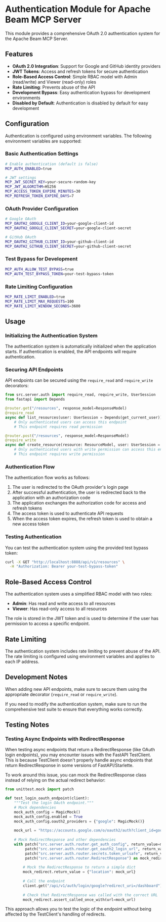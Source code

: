 # Authentication Module for Apache Beam MCP Server

This module provides a comprehensive OAuth 2.0 authentication system for the Apache Beam MCP Server.

## Features

- **OAuth 2.0 Integration**: Support for Google and GitHub identity providers
- **JWT Tokens**: Access and refresh tokens for secure authentication
- **Role-Based Access Control**: Simple RBAC model with Admin (read/write) and Viewer (read-only) roles
- **Rate Limiting**: Prevents abuse of the API
- **Development Bypass**: Easy authentication bypass for development environments
- **Disabled by Default**: Authentication is disabled by default for easy development

## Configuration

Authentication is configured using environment variables. The following environment variables are supported:

### Basic Authentication Settings

```bash
# Enable authentication (default is false)
MCP_AUTH_ENABLED=true

# JWT settings
MCP_JWT_SECRET_KEY=your-secure-random-key
MCP_JWT_ALGORITHM=HS256
MCP_ACCESS_TOKEN_EXPIRE_MINUTES=30
MCP_REFRESH_TOKEN_EXPIRE_DAYS=7
```

### OAuth Provider Configuration

```bash
# Google OAuth
MCP_OAUTH2_GOOGLE_CLIENT_ID=your-google-client-id
MCP_OAUTH2_GOOGLE_CLIENT_SECRET=your-google-client-secret

# GitHub OAuth
MCP_OAUTH2_GITHUB_CLIENT_ID=your-github-client-id
MCP_OAUTH2_GITHUB_CLIENT_SECRET=your-github-client-secret
```

### Test Bypass for Development

```bash
MCP_AUTH_ALLOW_TEST_BYPASS=true
MCP_AUTH_TEST_BYPASS_TOKEN=your-test-bypass-token
```

### Rate Limiting Configuration

```bash
MCP_RATE_LIMIT_ENABLED=true
MCP_RATE_LIMIT_MAX_REQUESTS=100
MCP_RATE_LIMIT_WINDOW_SECONDS=3600
```

## Usage

### Initializing the Authentication System

The authentication system is automatically initialized when the application starts. If authentication is enabled, the API endpoints will require authentication.

### Securing API Endpoints

API endpoints can be secured using the `require_read` and `require_write` decorators:

```python
from src.server.auth import require_read, require_write, UserSession
from fastapi import Depends

@router.get("/resources", response_model=ResponseModel)
@require_read
async def list_resources(user: UserSession = Depends(get_current_user)):
    # Only authenticated users can access this endpoint
    # This endpoint requires read permission

@router.post("/resources", response_model=ResponseModel)
@require_write
async def create_resource(resource: ResourceModel, user: UserSession = Depends(get_current_user)):
    # Only authenticated users with write permission can access this endpoint
    # This endpoint requires write permission
```

### Authentication Flow

The authentication flow works as follows:

1. The user is redirected to the OAuth provider's login page
2. After successful authentication, the user is redirected back to the application with an authorization code
3. The application exchanges the authorization code for access and refresh tokens
4. The access token is used to authenticate API requests
5. When the access token expires, the refresh token is used to obtain a new access token

### Testing Authentication

You can test the authentication system using the provided test bypass token:

```bash
curl -X GET "http://localhost:8888/api/v1/resources" \
  -H "Authorization: Bearer your-test-bypass-token"
```

## Role-Based Access Control

The authentication system uses a simplified RBAC model with two roles:

- **Admin**: Has read and write access to all resources
- **Viewer**: Has read-only access to all resources

The role is stored in the JWT token and is used to determine if the user has permission to access a specific endpoint.

## Rate Limiting

The authentication system includes rate limiting to prevent abuse of the API. The rate limiting is configured using environment variables and applies to each IP address.

## Development Notes

When adding new API endpoints, make sure to secure them using the appropriate decorator (`require_read` or `require_write`).

If you need to modify the authentication system, make sure to run the comprehensive test suite to ensure that everything works correctly.

## Testing Notes

### Testing Async Endpoints with RedirectResponse

When testing async endpoints that return a RedirectResponse (like OAuth login endpoints), you may encounter issues with the FastAPI TestClient. This is because TestClient doesn't properly handle async endpoints that return RedirectResponse in some versions of FastAPI/Starlette.

To work around this issue, you can mock the RedirectResponse class instead of relying on the actual redirect behavior:

```python
from unittest.mock import patch

def test_login_oauth_endpoint(client):
    """Test the login OAuth endpoint."""
    # Mock dependencies
    mock_auth_config = MagicMock()
    mock_auth_config.enabled = True
    mock_auth_config.oauth2_providers = {"google": MagicMock()}
    
    mock_url = "https://accounts.google.com/o/oauth2/auth?client_id=google-id&redirect_uri=http%3A%2F%2Flocalhost%2Fcallback&scope=openid+email+profile&response_type=code&state=test-state"
    
    # Mock RedirectResponse and other dependencies
    with patch("src.server.auth.router.get_auth_config", return_value=mock_auth_config), \
         patch("src.server.auth.router.get_oauth2_login_url", return_value=mock_url), \
         patch("src.server.auth.router.secrets.token_urlsafe", return_value="test-state"), \
         patch("src.server.auth.router.RedirectResponse") as mock_redirect:
        
        # Mock the RedirectResponse to return a simple dict
        mock_redirect.return_value = {"location": mock_url}
        
        # Call the endpoint
        client.get("/api/v1/auth/login/google?redirect_uri=/dashboard")
        
        # Check that RedirectResponse was called with the correct URL
        mock_redirect.assert_called_once_with(url=mock_url)
```

This approach allows you to test the logic of the endpoint without being affected by the TestClient's handling of redirects. 